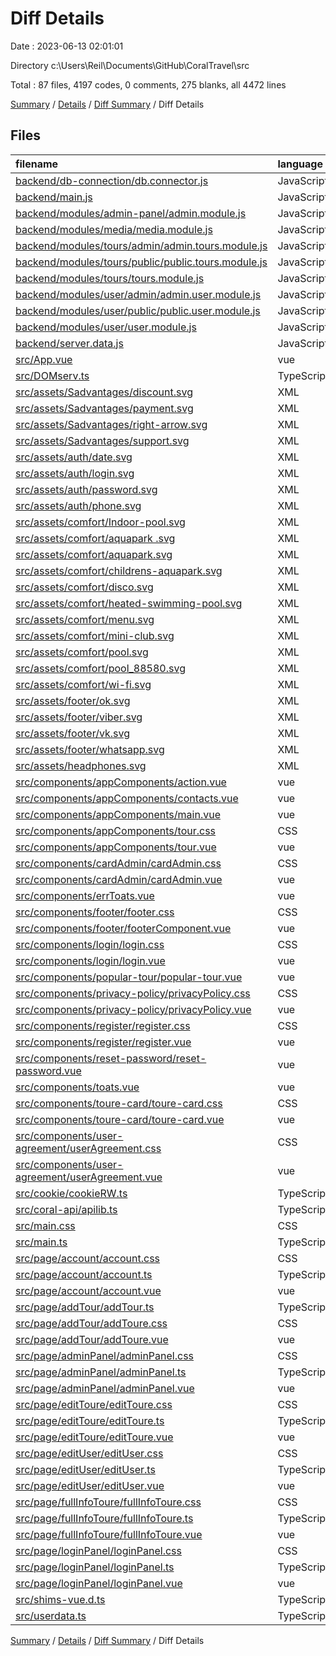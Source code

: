 # Diff Details

Date : 2023-06-13 02:01:01

Directory c:\\Users\\Reil\\Documents\\GitHub\\CoralTravel\\src

Total : 87 files,  4197 codes, 0 comments, 275 blanks, all 4472 lines

[Summary](results.md) / [Details](details.md) / [Diff Summary](diff.md) / Diff Details

## Files
| filename | language | code | comment | blank | total |
| :--- | :--- | ---: | ---: | ---: | ---: |
| [backend/db-connection/db.connector.js](/backend/db-connection/db.connector.js) | JavaScript | -153 | -4 | -16 | -173 |
| [backend/main.js](/backend/main.js) | JavaScript | -27 | -1 | -14 | -42 |
| [backend/modules/admin-panel/admin.module.js](/backend/modules/admin-panel/admin.module.js) | JavaScript | -27 | 0 | -7 | -34 |
| [backend/modules/media/media.module.js](/backend/modules/media/media.module.js) | JavaScript | -17 | 0 | -6 | -23 |
| [backend/modules/tours/admin/admin.tours.module.js](/backend/modules/tours/admin/admin.tours.module.js) | JavaScript | -68 | 0 | -5 | -73 |
| [backend/modules/tours/public/public.tours.module.js](/backend/modules/tours/public/public.tours.module.js) | JavaScript | -33 | -2 | -8 | -43 |
| [backend/modules/tours/tours.module.js](/backend/modules/tours/tours.module.js) | JavaScript | -8 | 0 | -2 | -10 |
| [backend/modules/user/admin/admin.user.module.js](/backend/modules/user/admin/admin.user.module.js) | JavaScript | -19 | 0 | -3 | -22 |
| [backend/modules/user/public/public.user.module.js](/backend/modules/user/public/public.user.module.js) | JavaScript | -109 | -2 | -6 | -117 |
| [backend/modules/user/user.module.js](/backend/modules/user/user.module.js) | JavaScript | -8 | 0 | -2 | -10 |
| [backend/server.data.js](/backend/server.data.js) | JavaScript | -13 | 0 | -3 | -16 |
| [src/App.vue](/src/App.vue) | vue | 148 | 0 | 17 | 165 |
| [src/DOMserv.ts](/src/DOMserv.ts) | TypeScript | 14 | 0 | 2 | 16 |
| [src/assets/Sadvantages/discount.svg](/src/assets/Sadvantages/discount.svg) | XML | 1 | 0 | 0 | 1 |
| [src/assets/Sadvantages/payment.svg](/src/assets/Sadvantages/payment.svg) | XML | 1 | 0 | 0 | 1 |
| [src/assets/Sadvantages/right-arrow.svg](/src/assets/Sadvantages/right-arrow.svg) | XML | 40 | 1 | 1 | 42 |
| [src/assets/Sadvantages/support.svg](/src/assets/Sadvantages/support.svg) | XML | 5 | 0 | 1 | 6 |
| [src/assets/auth/date.svg](/src/assets/auth/date.svg) | XML | 1 | 0 | 0 | 1 |
| [src/assets/auth/login.svg](/src/assets/auth/login.svg) | XML | 1 | 0 | 0 | 1 |
| [src/assets/auth/password.svg](/src/assets/auth/password.svg) | XML | 1 | 0 | 0 | 1 |
| [src/assets/auth/phone.svg](/src/assets/auth/phone.svg) | XML | 1 | 0 | 0 | 1 |
| [src/assets/comfort/Indoor-pool.svg](/src/assets/comfort/Indoor-pool.svg) | XML | 234 | 0 | 1 | 235 |
| [src/assets/comfort/aquapark .svg](/src/assets/comfort/aquapark%20.svg) | XML | 1 | 0 | 0 | 1 |
| [src/assets/comfort/aquapark.svg](/src/assets/comfort/aquapark.svg) | XML | 1 | 0 | 0 | 1 |
| [src/assets/comfort/childrens-aquapark.svg](/src/assets/comfort/childrens-aquapark.svg) | XML | 1 | 0 | 0 | 1 |
| [src/assets/comfort/disco.svg](/src/assets/comfort/disco.svg) | XML | 1 | 0 | 0 | 1 |
| [src/assets/comfort/heated-swimming-pool.svg](/src/assets/comfort/heated-swimming-pool.svg) | XML | 20 | 0 | 0 | 20 |
| [src/assets/comfort/menu.svg](/src/assets/comfort/menu.svg) | XML | 41 | 1 | 1 | 43 |
| [src/assets/comfort/mini-club.svg](/src/assets/comfort/mini-club.svg) | XML | 1 | 0 | 0 | 1 |
| [src/assets/comfort/pool.svg](/src/assets/comfort/pool.svg) | XML | 19 | 1 | 0 | 20 |
| [src/assets/comfort/pool_88580.svg](/src/assets/comfort/pool_88580.svg) | XML | 1 | 0 | 0 | 1 |
| [src/assets/comfort/wi-fi.svg](/src/assets/comfort/wi-fi.svg) | XML | 1 | 0 | 0 | 1 |
| [src/assets/footer/ok.svg](/src/assets/footer/ok.svg) | XML | 1 | 0 | 0 | 1 |
| [src/assets/footer/viber.svg](/src/assets/footer/viber.svg) | XML | 1 | 0 | 0 | 1 |
| [src/assets/footer/vk.svg](/src/assets/footer/vk.svg) | XML | 153 | 0 | 2 | 155 |
| [src/assets/footer/whatsapp.svg](/src/assets/footer/whatsapp.svg) | XML | 48 | 1 | 1 | 50 |
| [src/assets/headphones.svg](/src/assets/headphones.svg) | XML | 1 | 0 | 0 | 1 |
| [src/components/appComponents/action.vue](/src/components/appComponents/action.vue) | vue | 16 | 0 | 4 | 20 |
| [src/components/appComponents/contacts.vue](/src/components/appComponents/contacts.vue) | vue | 16 | 0 | 4 | 20 |
| [src/components/appComponents/main.vue](/src/components/appComponents/main.vue) | vue | 129 | 1 | 9 | 139 |
| [src/components/appComponents/tour.css](/src/components/appComponents/tour.css) | CSS | 8 | 0 | 1 | 9 |
| [src/components/appComponents/tour.vue](/src/components/appComponents/tour.vue) | vue | 42 | 0 | 8 | 50 |
| [src/components/cardAdmin/cardAdmin.css](/src/components/cardAdmin/cardAdmin.css) | CSS | 16 | 0 | 0 | 16 |
| [src/components/cardAdmin/cardAdmin.vue](/src/components/cardAdmin/cardAdmin.vue) | vue | 68 | 0 | 11 | 79 |
| [src/components/errToats.vue](/src/components/errToats.vue) | vue | 27 | 0 | 8 | 35 |
| [src/components/footer/footer.css](/src/components/footer/footer.css) | CSS | 39 | 0 | 0 | 39 |
| [src/components/footer/footerComponent.vue](/src/components/footer/footerComponent.vue) | vue | 27 | 0 | 5 | 32 |
| [src/components/login/login.css](/src/components/login/login.css) | CSS | 3 | 0 | 0 | 3 |
| [src/components/login/login.vue](/src/components/login/login.vue) | vue | 59 | 0 | 10 | 69 |
| [src/components/popular-tour/popular-tour.vue](/src/components/popular-tour/popular-tour.vue) | vue | 17 | 0 | 3 | 20 |
| [src/components/privacy-policy/privacyPolicy.css](/src/components/privacy-policy/privacyPolicy.css) | CSS | 4 | 0 | 0 | 4 |
| [src/components/privacy-policy/privacyPolicy.vue](/src/components/privacy-policy/privacyPolicy.vue) | vue | 497 | 0 | 7 | 504 |
| [src/components/register/register.css](/src/components/register/register.css) | CSS | 39 | 0 | 1 | 40 |
| [src/components/register/register.vue](/src/components/register/register.vue) | vue | 115 | 0 | 15 | 130 |
| [src/components/reset-password/reset-password.vue](/src/components/reset-password/reset-password.vue) | vue | 80 | 0 | 6 | 86 |
| [src/components/toats.vue](/src/components/toats.vue) | vue | 28 | 0 | 8 | 36 |
| [src/components/toure-card/toure-card.css](/src/components/toure-card/toure-card.css) | CSS | 21 | 0 | 0 | 21 |
| [src/components/toure-card/toure-card.vue](/src/components/toure-card/toure-card.vue) | vue | 66 | 0 | 11 | 77 |
| [src/components/user-agreement/userAgreement.css](/src/components/user-agreement/userAgreement.css) | CSS | 4 | 0 | 0 | 4 |
| [src/components/user-agreement/userAgreement.vue](/src/components/user-agreement/userAgreement.vue) | vue | 121 | 0 | 4 | 125 |
| [src/cookie/cookieRW.ts](/src/cookie/cookieRW.ts) | TypeScript | 40 | 0 | 1 | 41 |
| [src/coral-api/apilib.ts](/src/coral-api/apilib.ts) | TypeScript | 75 | 2 | 10 | 87 |
| [src/main.css](/src/main.css) | CSS | 121 | 1 | 9 | 131 |
| [src/main.ts](/src/main.ts) | TypeScript | 4 | 0 | 1 | 5 |
| [src/page/account/account.css](/src/page/account/account.css) | CSS | 73 | 0 | 10 | 83 |
| [src/page/account/account.ts](/src/page/account/account.ts) | TypeScript | 4 | 0 | 1 | 5 |
| [src/page/account/account.vue](/src/page/account/account.vue) | vue | 132 | 0 | 23 | 155 |
| [src/page/addTour/addTour.ts](/src/page/addTour/addTour.ts) | TypeScript | 4 | 0 | 1 | 5 |
| [src/page/addTour/addToure.css](/src/page/addTour/addToure.css) | CSS | 212 | 0 | 5 | 217 |
| [src/page/addTour/addToure.vue](/src/page/addTour/addToure.vue) | vue | 392 | 0 | 32 | 424 |
| [src/page/adminPanel/adminPanel.css](/src/page/adminPanel/adminPanel.css) | CSS | 105 | 0 | 0 | 105 |
| [src/page/adminPanel/adminPanel.ts](/src/page/adminPanel/adminPanel.ts) | TypeScript | 4 | 0 | 1 | 5 |
| [src/page/adminPanel/adminPanel.vue](/src/page/adminPanel/adminPanel.vue) | vue | 83 | 0 | 6 | 89 |
| [src/page/editToure/editToure.css](/src/page/editToure/editToure.css) | CSS | 212 | 0 | 5 | 217 |
| [src/page/editToure/editToure.ts](/src/page/editToure/editToure.ts) | TypeScript | 5 | 0 | 1 | 6 |
| [src/page/editToure/editToure.vue](/src/page/editToure/editToure.vue) | vue | 443 | 0 | 41 | 484 |
| [src/page/editUser/editUser.css](/src/page/editUser/editUser.css) | CSS | 78 | 0 | 11 | 89 |
| [src/page/editUser/editUser.ts](/src/page/editUser/editUser.ts) | TypeScript | 5 | 0 | 1 | 6 |
| [src/page/editUser/editUser.vue](/src/page/editUser/editUser.vue) | vue | 107 | 0 | 13 | 120 |
| [src/page/fullInfoToure/fullInfoToure.css](/src/page/fullInfoToure/fullInfoToure.css) | CSS | 91 | 0 | 6 | 97 |
| [src/page/fullInfoToure/fullInfoToure.ts](/src/page/fullInfoToure/fullInfoToure.ts) | TypeScript | 4 | 0 | 1 | 5 |
| [src/page/fullInfoToure/fullInfoToure.vue](/src/page/fullInfoToure/fullInfoToure.vue) | vue | 205 | 0 | 16 | 221 |
| [src/page/loginPanel/loginPanel.css](/src/page/loginPanel/loginPanel.css) | CSS | 33 | 0 | 0 | 33 |
| [src/page/loginPanel/loginPanel.ts](/src/page/loginPanel/loginPanel.ts) | TypeScript | 4 | 0 | 1 | 5 |
| [src/page/loginPanel/loginPanel.vue](/src/page/loginPanel/loginPanel.vue) | vue | 38 | 0 | 6 | 44 |
| [src/shims-vue.d.ts](/src/shims-vue.d.ts) | TypeScript | 5 | 1 | 1 | 7 |
| [src/userdata.ts](/src/userdata.ts) | TypeScript | 20 | 0 | 3 | 23 |

[Summary](results.md) / [Details](details.md) / [Diff Summary](diff.md) / Diff Details